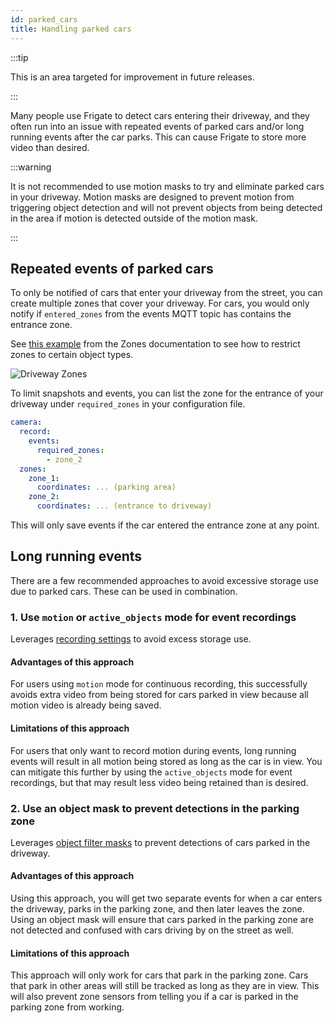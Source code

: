 ```yaml
---
id: parked_cars
title: Handling parked cars
---
```


:::tip

This is an area targeted for improvement in future releases.

:::

Many people use Frigate to detect cars entering their driveway, and they often run into an issue with repeated events of parked cars and/or long running events after the car parks. This can cause Frigate to store more video than desired.

:::warning

It is not recommended to use motion masks to try and eliminate parked cars in your driveway. Motion masks are designed to prevent motion from triggering object detection and will not prevent objects from being detected in the area if motion is detected outside of the motion mask.

:::

## Repeated events of parked cars

To only be notified of cars that enter your driveway from the street, you can create multiple zones that cover your driveway. For cars, you would only notify if `entered_zones` from the events MQTT topic has contains the entrance zone.

See [this example](../configuration/zones.md#restricting-zones-to-specific-objects) from the Zones documentation to see how to restrict zones to certain object types.

![Driveway Zones](/img/driveway_zones-min.png)

To limit snapshots and events, you can list the zone for the entrance of your driveway under `required_zones` in your configuration file.

```yaml
camera:
  record:
    events:
      required_zones:
        - zone_2
  zones:
    zone_1:
      coordinates: ... (parking area)
    zone_2:
      coordinates: ... (entrance to driveway)
```

This will only save events if the car entered the entrance zone at any point.

## Long running events

There are a few recommended approaches to avoid excessive storage use due to parked cars. These can be used in combination.

### 1. Use `motion` or `active_objects` mode for event recordings

Leverages [recording settings](../configuration/record.md#what-do-the-different-retain-modes-mean) to avoid excess storage use.

#### Advantages of this approach

For users using `motion` mode for continuous recording, this successfully avoids extra video from being stored for cars parked in view because all motion video is already being saved.

#### Limitations of this approach

For users that only want to record motion during events, long running events will result in all motion being stored as long as the car is in view. You can mitigate this further by using the `active_objects` mode for event recordings, but that may result less video being retained than is desired.

### 2. Use an object mask to prevent detections in the parking zone

Leverages [object filter masks](../configuration/masks.md#object-filter-masks) to prevent detections of cars parked in the driveway.

#### Advantages of this approach

Using this approach, you will get two separate events for when a car enters the driveway, parks in the parking zone, and then later leaves the zone. Using an object mask will ensure that cars parked in the parking zone are not detected and confused with cars driving by on the street as well.

#### Limitations of this approach

This approach will only work for cars that park in the parking zone. Cars that park in other areas will still be tracked as long as they are in view. This will also prevent zone sensors from telling you if a car is parked in the parking zone from working.
